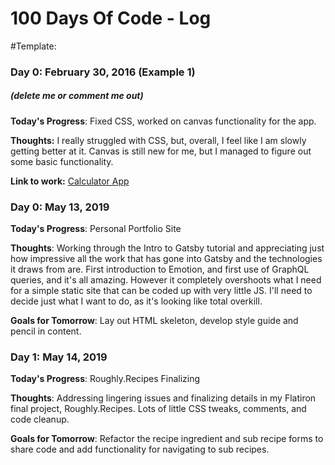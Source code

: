 # 100 Days Of Code - Log

#Template:
### Day 0: February 30, 2016 (Example 1)
##### (delete me or comment me out)

**Today's Progress**: Fixed CSS, worked on canvas functionality for the app.

**Thoughts:** I really struggled with CSS, but, overall, I feel like I am slowly getting better at it. Canvas is still new for me, but I managed to figure out some basic functionality.

**Link to work:** [Calculator App](http://www.example.com)

### Day 0: May 13, 2019

**Today's Progress**: Personal Portfolio Site

**Thoughts**: Working through the Intro to Gatsby tutorial and appreciating just how impressive all the work that has gone into Gatsby and the technologies it draws from are. First introduction to Emotion, and first use of GraphQL queries, and it's all amazing. However it completely overshoots what I need for a simple static site that can be coded up with very little JS. I'll need to decide just what I want to do, as it's looking like total overkill.

**Goals for Tomorrow**: Lay out HTML skeleton, develop style guide and pencil in content.

### Day 1: May 14, 2019

**Today's Progress**: Roughly.Recipes Finalizing

**Thoughts**: Addressing lingering issues and finalizing details in my Flatiron final project, Roughly.Recipes. Lots of little CSS tweaks, comments, and code cleanup.

**Goals for Tomorrow**: Refactor the recipe ingredient and sub recipe forms to share code and add functionality for navigating to sub recipes.